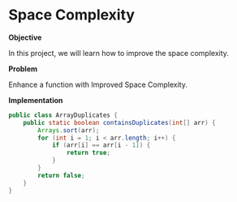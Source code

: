 # Space Complexity

**Objective**

In this project, we will learn how to improve the space complexity.

**Problem**

Enhance a function with Improved Space Complexity.

**Implementation**


```java
public class ArrayDuplicates {
    public static boolean containsDuplicates(int[] arr) {
        Arrays.sort(arr);
        for (int i = 1; i < arr.length; i++) {
            if (arr[i] == arr[i - 1]) {
                return true;
            }
        }
        return false;
    }
}
```
